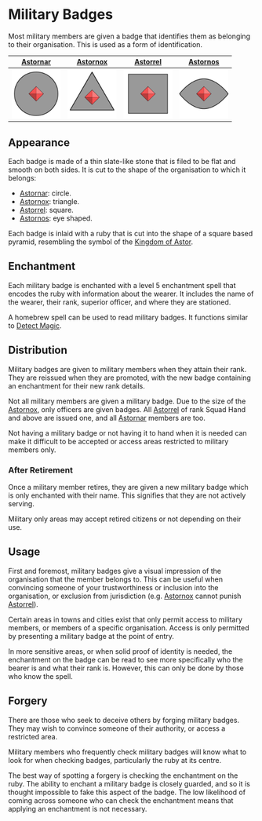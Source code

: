 # Military Badges

Most military members are given a badge that identifies them as belonging to their organisation. This is used as a form of identification.

| [Astornar](organisations/astornar.md) | [Astornox](organisations/astornox/astornox.md) | [Astorrel](organisations/astorrel/astorrel.md) | [Astornos](organisations/astornos.md) |
|:---:|:---:|:---:|:---:|
| <img src="../../../images/organisations/astornar.png" height="100" /> | <img src="../../../images/organisations/astornox.png" height="100" /> | <img src="../../../images/organisations/astorrel.png" height="100" /> | <img src="../../../images/organisations/astornos.png" height="100" /> |

## Appearance

Each badge is made of a thin slate-like stone that is filed to be flat and smooth on both sides. It is cut to the shape of the organisation to which it belongs:

- [Astornar](organisations/astornar.md): circle.
- [Astornox](organisations/astornox/astornox.md): triangle.
- [Astorrel](organisations/astorrel/astorrel.md): square.
- [Astornos](organisations/astornos.md): eye shaped.

Each badge is inlaid with a ruby that is cut into the shape of a square based pyramid, resembling the symbol of the [Kingdom of Astor](README.md).

## Enchantment

Each military badge is enchanted with a level 5 enchantment spell that encodes the ruby with information about the wearer. It includes the name of the wearer, their rank, superior officer, and where they are stationed.

A homebrew spell can be used to read military badges. It functions similar to [Detect Magic](https://www.dndbeyond.com/spells/detect-magic).

## Distribution

Military badges are given to military members when they attain their rank. They are reissued when they are promoted, with the new badge containing an enchantment for their new rank details.

Not all military members are given a military badge. Due to the size of the [Astornox](organisations/astornox/astornox.md), only officers are given badges. All [Astorrel](organisations/astorrel/astorrel.md) of rank Squad Hand and above are issued one, and all [Astornar](organisations/astornar.md) members are too.

Not having a military badge or not having it to hand when it is needed can make it difficult to be accepted or access areas restricted to military members only.

### After Retirement

Once a military member retires, they are given a new military badge which is only enchanted with their name. This signifies that they are not actively serving.

Military only areas may accept retired citizens or not depending on their use.

## Usage

First and foremost, military badges give a visual impression of the organisation that the member belongs to. This can be useful when convincing someone of your trustworthiness or inclusion into the organisation, or exclusion from jurisdiction (e.g. [Astornox](organisations/astornox/astornox.md) cannot punish [Astorrel](organisations/astorrel/astorrel.md)).

Certain areas in towns and cities exist that only permit access to military members, or members of a specific organisation. Access is only permitted by presenting a military badge at the point of entry.

In more sensitive areas, or when solid proof of identity is needed, the enchantment on the badge can be read to see more specifically who the bearer is and what their rank is. However, this can only be done by those who know the spell.

## Forgery

There are those who seek to deceive others by forging military badges. They may wish to convince someone of their authority, or access a restricted area.

Military members who frequently check military badges will know what to look for when checking badges, particularly the ruby at its centre.

The best way of spotting a forgery is checking the enchantment on the ruby. The ability to enchant a military badge is closely guarded, and so it is thought impossible to fake this aspect of the badge. The low likelihood of coming across someone who can check the enchantment means that applying an enchantment is not necessary.
